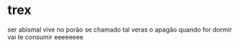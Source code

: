 # trex
ser abismal vive no porão se chamado tal veras o apagão quando for dormir vai te consumir eeeeeeee
